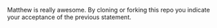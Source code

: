 Matthew is really awesome.
By cloning or forking this repo you indicate your acceptance of the previous statement.
